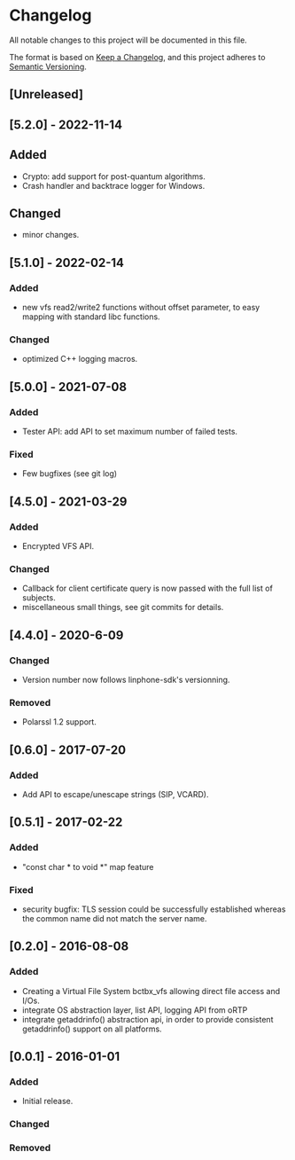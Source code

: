 # Changelog
All notable changes to this project will be documented in this file.

The format is based on [Keep a Changelog](https://keepachangelog.com/en/1.0.0/),
and this project adheres to [Semantic Versioning](https://semver.org/spec/v2.0.0.html).

## [Unreleased]


## [5.2.0] - 2022-11-14

## Added
- Crypto: add support for post-quantum algorithms.
- Crash handler and backtrace logger for Windows.

## Changed
- minor changes.


## [5.1.0] - 2022-02-14

### Added
- new vfs read2/write2 functions without offset parameter, to easy mapping with standard libc functions.

### Changed
- optimized C++ logging macros.


## [5.0.0] - 2021-07-08

### Added
- Tester API: add API to set maximum number of failed tests.

### Fixed
- Few bugfixes (see git log)


## [4.5.0] - 2021-03-29

### Added
- Encrypted VFS API.

### Changed
- Callback for client certificate query is now passed with the full list of subjects.
- miscellaneous small things, see git commits for details.


## [4.4.0] - 2020-6-09

### Changed
- Version number now follows linphone-sdk's versionning.

### Removed
- Polarssl 1.2 support.


## [0.6.0] - 2017-07-20
### Added
- Add API to escape/unescape strings (SIP, VCARD).


## [0.5.1] - 2017-02-22
### Added
- "const char * to void *" map feature

### Fixed
- security bugfix: TLS session could be successfully established whereas the common
  name did not match the server name.

## [0.2.0] - 2016-08-08
### Added
- Creating a Virtual File System bctbx_vfs allowing direct file access and I/Os.
- integrate OS abstraction layer, list API, logging API from oRTP
- integrate getaddrinfo() abstraction api, in order to provide consistent getaddrinfo() support on all platforms.


## [0.0.1] - 2016-01-01
### Added
- Initial release.

### Changed

### Removed



